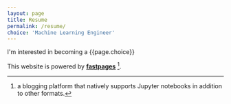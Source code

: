 ```yaml
---
layout: page
title: Resume
permalink: /resume/
choice: 'Machine Learning Engineer'
---
```


I'm interested in becoming a {{page.choice}}


This website is powered by **[fastpages](https://github.com/fastai/fastpages)** [^1].



[^1]:a blogging platform that natively supports Jupyter notebooks in addition to other formats.
